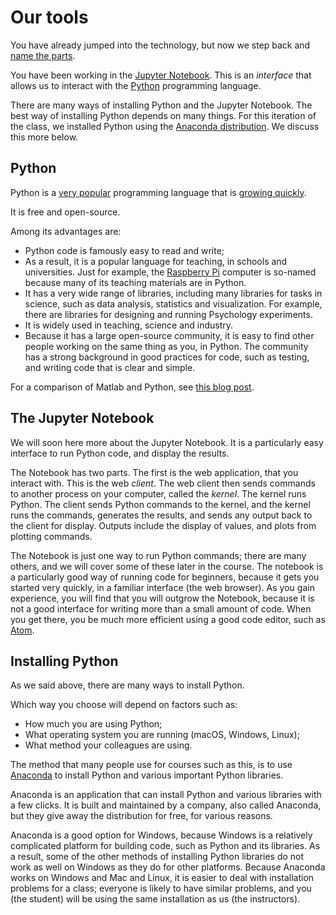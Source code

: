 # Our tools

You have already jumped into the technology, but now we step back and
[name the parts](https://en.wikipedia.org/wiki/Naming_of_Parts).

You have been working in the [Jupyter Notebook](https://jupyter.org).
This is an *interface* that allows us to interact with the
[Python](https://www.python.org) programming language.

There are many ways of installing Python and the Jupyter Notebook.  The
best way of installing Python depends on many things.  For this iteration
of the class, we installed Python using the [Anaconda
distribution](https://www.anaconda.com/distribution).  We discuss this
more below.

## Python

Python is a [very popular](http://pypl.github.io/PYPL.html) programming
language that is [growing
quickly](https://stackoverflow.blog/2017/09/06/incredible-growth-python).

It is free and open-source.

Among its advantages are:

* Python code is famously easy to read and write;
* As a result, it is a popular language for teaching, in schools and
  universities.  Just for example, the [Raspberry
  Pi](https://www.raspberrypi.org) computer is so-named because many of its
  teaching materials are in Python.
* It has a very wide range of libraries, including many libraries for
  tasks in science, such as data analysis, statistics and visualization.
  For example, there are libraries for designing and running Psychology
  experiments.
* It is widely used in teaching, science and industry.
* Because it has a large open-source community, it is easy to find other
  people working on the same thing as you, in Python.  The community has
  a strong background in good practices for code, such as testing, and
  writing code that is clear and simple.

For a comparison of Matlab and Python, see [this blog
post](http://asterisk.dynevor.org/python-matlab.html).

## The Jupyter Notebook

We will soon here more about the Jupyter Notebook.  It is a particularly
easy interface to run Python code, and display the results.

The Notebook has two parts.  The first is the web application, that you
interact with.  This is the web *client*.   The web client then sends
commands to another process on your computer, called the *kernel*.  The
kernel runs Python.  The client sends Python commands to the kernel, and
the kernel runs the commands, generates the results, and sends any output
back to the client for display.  Outputs include the display of values,
and plots from plotting commands.

The Notebook is just one way to run Python commands; there are many
others, and we will cover some of these later in the course.  The notebook
is a particularly good way of running code for beginners, because it gets
you started very quickly, in a familiar interface (the web browser).  As
you gain experience, you will find that you will outgrow the Notebook,
because it is not a good interface for writing more than a small amount of
code.  When you get there, you be much more efficient using a good code
editor, such as [Atom](https://atom.io).

## Installing Python

As we said above, there are many ways to install Python.

Which way you choose will depend on factors such as:

* How much you are using Python;
* What operating system you are running (macOS, Windows, Linux);
* What method your colleagues are using.

The method that many people use for courses such as this, is to use
[Anaconda](https://www.anaconda.com/distribution/) to install Python and
various important Python libraries.

Anaconda is an application that can install Python and various libraries with a few clicks.  It is built and maintained by a company, also called Anaconda, but they give away the distribution for free, for various reasons.

Anaconda is a good option for Windows, because Windows is a relatively complicated platform for building code, such as Python and its libraries.  As a result, some of the other methods of installing Python libraries do not work as well on Windows as they do for other platforms.   Because Anaconda works on Windows and Mac and Linux, it is easier to deal with installation problems for a class; everyone is likely to have similar problems, and you (the student) will be using the same installation as us (the instructors).
